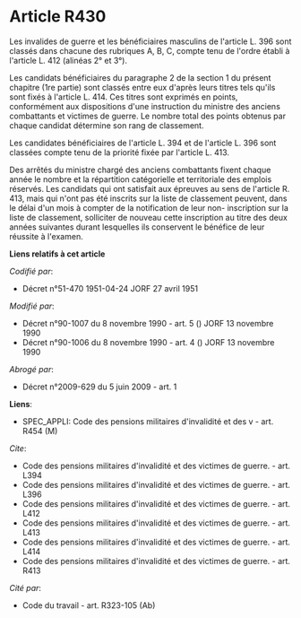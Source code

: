 # Article R430

Les invalides de guerre et les bénéficiaires masculins de l'article L. 396 sont classés dans chacune des rubriques A, B, C,
compte tenu de l'ordre établi à l'article L. 412 (alinéas 2° et 3°).

Les candidats bénéficiaires du paragraphe 2 de la section 1 du présent chapitre (1re partie) sont classés entre eux d'après
leurs titres tels qu'ils sont fixés à l'article L. 414. Ces titres sont exprimés en points, conformément aux dispositions
d'une instruction du ministre des anciens combattants et victimes de guerre. Le nombre total des points obtenus par chaque
candidat détermine son rang de classement.

Les candidates bénéficiaires de l'article L. 394 et de l'article L. 396 sont classées compte tenu de la priorité fixée par
l'article L. 413.

Des arrêtés du ministre chargé des anciens combattants fixent chaque année le nombre et la répartition catégorielle et
territoriale des emplois réservés. Les candidats qui ont satisfait aux épreuves au sens de l'article R. 413, mais qui n'ont
pas été inscrits sur la liste de classement peuvent, dans le délai d'un mois à compter de la notification de leur non-
inscription sur la liste de classement, solliciter de nouveau cette inscription au titre des deux années suivantes durant
lesquelles ils conservent le bénéfice de leur réussite à l'examen.

**Liens relatifs à cet article**

_Codifié par_:

  - Décret n°51-470 1951-04-24 JORF 27 avril 1951

_Modifié par_:

  - Décret n°90-1007 du 8 novembre 1990 - art. 5 () JORF 13 novembre 1990
  - Décret n°90-1006 du 8 novembre 1990 - art. 4 () JORF 13 novembre 1990

_Abrogé par_:

  - Décret n°2009-629 du 5 juin 2009 - art. 1

**Liens**:

  - SPEC_APPLI: Code des pensions militaires d'invalidité et des v - art. R454 (M)

_Cite_:

  - Code des pensions militaires d'invalidité et des victimes de guerre. - art. L394
  - Code des pensions militaires d'invalidité et des victimes de guerre. - art. L396
  - Code des pensions militaires d'invalidité et des victimes de guerre. - art. L412
  - Code des pensions militaires d'invalidité et des victimes de guerre. - art. L413
  - Code des pensions militaires d'invalidité et des victimes de guerre. - art. L414
  - Code des pensions militaires d'invalidité et des victimes de guerre. - art. R413

_Cité par_:

  - Code du travail - art. R323-105 (Ab)
